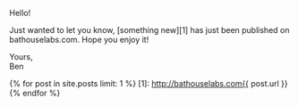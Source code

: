 ---
---
Hello!
        
Just wanted to let you know, [something new][1] has just been published on bathouselabs.com. Hope you enjoy it!

Yours,<br />
Ben

{% for post in site.posts limit: 1 %}
[1]: http://bathouselabs.com{{ post.url }}
{% endfor %}
